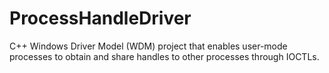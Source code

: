 # ProcessHandleDriver
C++ Windows Driver Model (WDM) project that enables user-mode processes to obtain and share handles to other processes through IOCTLs.
